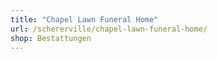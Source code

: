```yaml
---
title: "Chapel Lawn Funeral Home"
url: /schererville/chapel-lawn-funeral-home/
shop: Bestattungen
---
```


